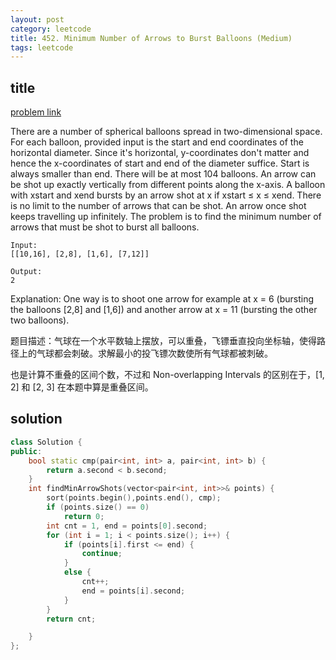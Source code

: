 ```yaml
---
layout: post
category: leetcode
title: 452. Minimum Number of Arrows to Burst Balloons (Medium)
tags: leetcode
---
```


## title
[problem link](https://leetcode.com/problems/minimum-number-of-arrows-to-burst-balloons/description/)

There are a number of spherical balloons spread in two-dimensional space. For each balloon, provided input is the start and end coordinates of the horizontal diameter. Since it's horizontal, y-coordinates don't matter and hence the x-coordinates of start and end of the diameter suffice. Start is always smaller than end. There will be at most 104 balloons.
An arrow can be shot up exactly vertically from different points along the x-axis. A balloon with xstart and xend bursts by an arrow shot at x if xstart ≤ x ≤ xend. There is no limit to the number of arrows that can be shot. An arrow once shot keeps travelling up infinitely. The problem is to find the minimum number of arrows that must be shot to burst all balloons. 

	Input:
	[[10,16], [2,8], [1,6], [7,12]]
	
	Output:
	2

Explanation:
One way is to shoot one arrow for example at x = 6 (bursting the balloons [2,8] and [1,6]) and another arrow at x = 11 (bursting the other two balloons).

题目描述：气球在一个水平数轴上摆放，可以重叠，飞镖垂直投向坐标轴，使得路径上的气球都会刺破。求解最小的投飞镖次数使所有气球都被刺破。

也是计算不重叠的区间个数，不过和 Non-overlapping Intervals 的区别在于，[1, 2] 和 [2, 3] 在本题中算是重叠区间。

## solution


```c++
class Solution {
public:
	bool static cmp(pair<int, int> a, pair<int, int> b) {
		return a.second < b.second;
	}
	int findMinArrowShots(vector<pair<int, int>>& points) {
		sort(points.begin(),points.end(), cmp);
		if (points.size() == 0) 
			return 0;
		int cnt = 1, end = points[0].second;
		for (int i = 1; i < points.size(); i++) {
			if (points[i].first <= end) {
				continue;
			}
			else {
				cnt++;
				end = points[i].second;
			}
		}
		return cnt;

	}
};

```